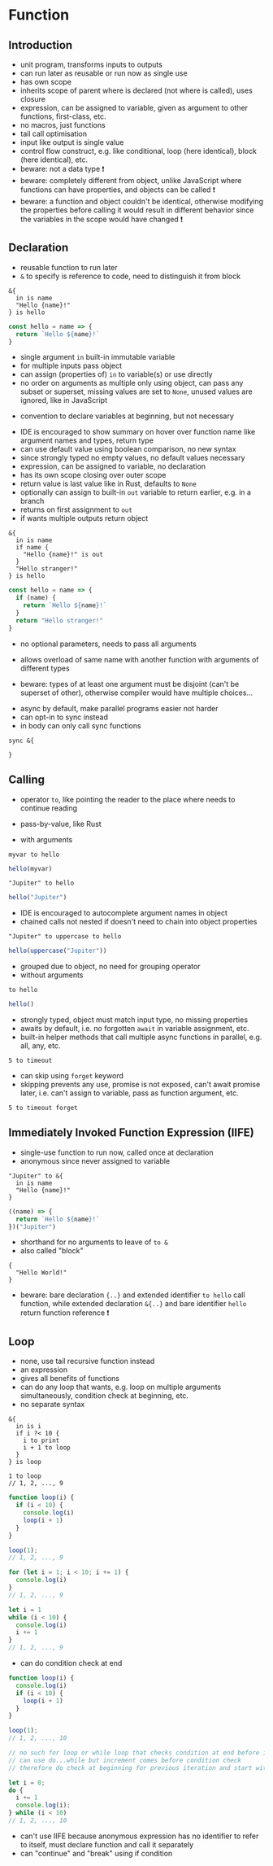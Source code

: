 # Function



## Introduction

- unit program, transforms inputs to outputs
- can run later as reusable or run now as single use
- has own scope
- inherits scope of parent where is declared (not where is called), uses closure
- expression, can be assigned to variable, given as argument to other functions, first-class, etc.
- no macros, just functions
- tail call optimisation
- input like output is single value
- control flow construct, e.g. like conditional, loop (here identical), block (here identical), etc.
- beware: not a data type ❗️
- beware: completely different from object, unlike JavaScript where functions can have properties, and objects can be called ❗️
- beware: a function and object couldn't be identical, otherwise modifying the properties before calling it would result in different behavior since the variables in the scope would have changed ❗️



## Declaration

- reusable function to run later
- `&` to specify is reference to code, need to distinguish it from block

```
&{
  in is name
  "Hello {name}!"
} is hello
```

```js
const hello = name => { 
  return `Hello ${name}!`
}
```

- single argument `in` built-in immutable variable
- for multiple inputs pass object
- can assign (properties of) `in` to variable(s) or use directly
- no order on arguments as multiple only using object, can pass any subset or superset, missing values are set to `None`, unused values are ignored, like in JavaScript
<!-- todo: good idea to allow sub-/superset with loose coupling -->
- convention to declare variables at beginning, but not necessary
<!-- todo: to find accepted arguments parser needs to find all mentions of `in` and catalog the extracted variables, how to check if constructs object earlier into variable and passes variable, too difficult? -->
<!-- todo: mandatory / optional arguments -->
- IDE is encouraged to show summary on hover over function name like argument names and types, return type
- can use default value using boolean comparison, no new syntax
- since strongly typed no empty values, no default values necessary
- expression, can be assigned to variable, no declaration
- has its own scope closing over outer scope
- return value is last value like in Rust, defaults to `None`
- optionally can assign to built-in `out` variable to return earlier, e.g. in a branch
- returns on first assignment to `out`
- if wants multiple outputs return object

```
&{
  in is name
  if name {
    "Hello {name}!" is out
  }
  "Hello stranger!"
} is hello
```

```js
const hello = name => {
  if (name) {
    return `Hello ${name}!`
  }
  return "Hello stranger!" 
}
```

- no optional parameters, needs to pass all arguments
<!-- todo: variadic arguments, rest parameters? for arbitrarily many parameters, e.g. add, join, etc.
what would parameter become? List, object?
can use multiple, matches greedily (longest possible match), like in TypeScript variadic tuple types?
-->
- allows overload of same name with another function with arguments of different types
<!-- todo: good idea? -->
- beware: types of at least one argument must be disjoint (can't be superset of other), otherwise compiler would have multiple choices...
<!-- todo: enough to guarantee that choices for compiler are unambiguous? -->
- async by default, make parallel programs easier not harder
- can opt-in to sync instead
- in body can only call sync functions

```
sync &{

}
```



## Calling

- operator `to`, like pointing the reader to the place where needs to continue reading
- pass-by-value, like Rust


- with arguments

```
myvar to hello
```

```js
hello(myvar)
```

```
"Jupiter" to hello
```

```js
hello("Jupiter")
```

- IDE is encouraged to autocomplete argument names in object
- chained calls not nested if doesn't need to chain into object properties

```
"Jupiter" to uppercase to hello
```

```js
hello(uppercase("Jupiter"))
```

- grouped due to object, no need for grouping operator 
- without arguments
<!-- todo: pass `None` explicitly `None to hello`? -->

```
to hello
```

```js
hello()
```

- strongly typed, object must match input type, no missing properties
- awaits by default, i.e. no forgotten `await` in variable assignment, etc.
- built-in helper methods that call multiple async functions in parallel, e.g. all, any, etc.

```
5 to timeout
```

- can skip using `forget` keyword
- skipping prevents any use, promise is not exposed, can't await promise later, i.e. can't assign to variable, pass as function argument, etc.

```
5 to timeout forget
```



## Immediately Invoked Function Expression (IIFE)

- single-use function to run now, called once at declaration
- anonymous since never assigned to variable

```
"Jupiter" to &{
  in is name
  "Hello {name}!"
}
```

```js
((name) => {
  return `Hello ${name}!`
})("Jupiter")
```

- shorthand for no arguments to leave of `to &`
- also called "block"

```
{
  "Hello World!"
}
```

- beware: bare declaration `{..}` and extended identifier `to hello` call function, while extended declaration `&{..}` and bare identifier `hello` return function reference ❗️



## Loop

- none, use tail recursive function instead
- an expression
- gives all benefits of functions
- can do any loop that wants, e.g. loop on multiple arguments simultaneously, condition check at beginning, etc.
- no separate syntax

```
&{
  in is i
  if i ?< 10 {
    i to print
    i + 1 to loop
  }
} is loop

1 to loop
// 1, 2, ..., 9
```

```js
function loop(i) {
  if (i < 10) {
    console.log(i)
    loop(i + 1)
  }
}

loop(1);
// 1, 2, ..., 9

for (let i = 1; i < 10; i += 1) {
  console.log(i)
}
// 1, 2, ..., 9

let i = 1
while (i < 10) {
  console.log(i)
  i += 1
}
// 1, 2, ..., 9
```

- can do condition check at end

```js
function loop(i) {
  console.log(i)
  if (i < 10) {
    loop(i + 1)
  }
}

loop(1);
// 1, 2, ..., 10

// no such for loop or while loop that checks condition at end before increment
// can use do...while but increment comes before condition check
// therefore do check at beginning for previous iteration and start with one less

let i = 0;
do {
  i += 1
  console.log(i);
} while (i < 10)
// 1, 2, ..., 10
```

- can't use IIFE because anonymous expression has no identifier to refer to itself,  must declare function and call it separately
- can "continue" and "break" using if condition
